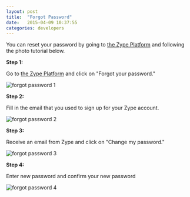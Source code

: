 ```yaml
---
layout: post
title:  "Forgot Password"
date:   2015-04-09 10:37:55
categories: developers
---
```


You can reset your password by going to [the Zype Platform](https://admin.zype.com/)
and following the photo tutorial below.

**Step 1:**

Go to [the Zype Platform](https://admin.zype.com/) and click on "Forgot your password."

![forgot password 1]({{site.url}}/assets/password/forgot_password_1.png)

**Step 2:**

Fill in the email that you used to sign up for your Zype account.

![forgot password 2]({{site.url}}/assets/password/forgot_password_2.png)

**Step 3:**

Receive an email from Zype and click on "Change my password."

![forgot password 3]({{site.url}}/assets/password/forgot_password_3.png)

**Step 4:**

Enter new password and confirm your new password

![forgot password 4]({{site.url}}/assets/password/forgot_password_4.png)
